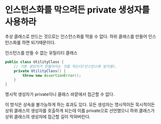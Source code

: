 # 인스턴스화를 막으려든 private 생성자를 사용하라

추상 클래스로 만드는 것으로는 인스턴스화를 막을 수 없다. 하위 클래스를 만들어 인스턴스화를 하면 되기때문이다.

인스턴스를 만들 수 없는 유틸리티 클래스

```java
public class UtilityClass {
    // 기본 생성자가 만들어지는 것을 막는다(인스턴스화 방지용).
    private UtilityClass() {
        throw new AssertionError();
    }
}
```

명시적 생성자가 private이니 클래스 바깥에서 접근할 수 없다.

이 방식은 상속을 불가능하게 하는 효과도 있다. 모든 생성자는 명시적이든 묵시적이든 상위 클래스의 생성자를 호출하게 되는데 이를 private으로 선언했으니 하위 클래스가 상위 클래스의 생성자에 접근할 길이
막혀버린다.